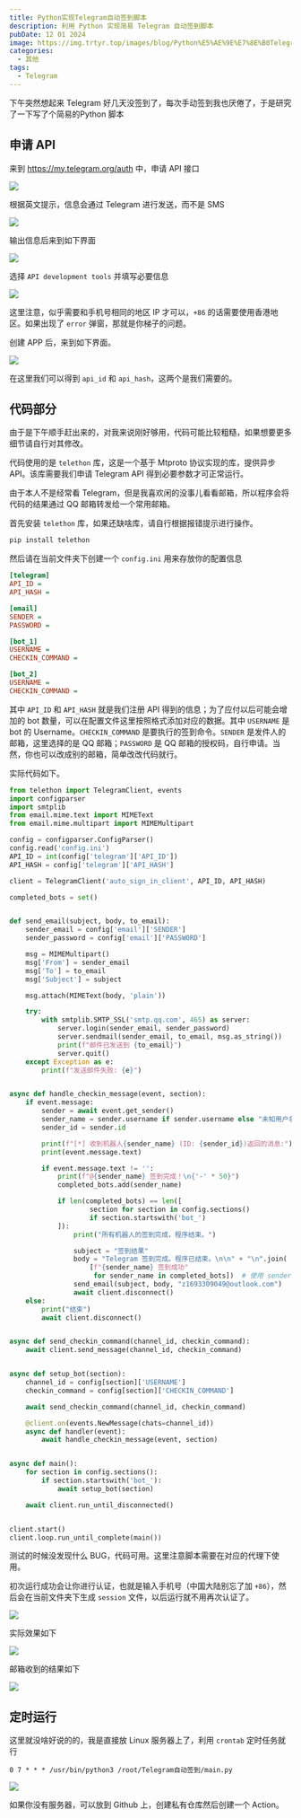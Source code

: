 ```yaml
---
title: Python实现Telegram自动签到脚本
description: 利用 Python 实现简易 Telegram 自动签到脚本
pubDate: 12 01 2024
image: https://img.trtyr.top/images/blog/Python%E5%AE%9E%E7%8E%B0Telegram%E8%87%AA%E5%8A%A8%E7%AD%BE%E5%88%B0%E8%84%9A%E6%9C%AC/Python%E5%AE%9E%E7%8E%B0Telegram%E8%87%AA%E5%8A%A8%E7%AD%BE%E5%88%B0%E8%84%9A%E6%9C%AC-4.webp
categories:
  - 其他
tags:
  - Telegram
---
```


下午突然想起来 Telegram 好几天没签到了，每次手动签到我也厌倦了，于是研究了一下写了个简易的Python 脚本

## 申请 API

来到 https://my.telegram.org/auth 中，申请 API 接口

![](https://img.trtyr.top/images/blog/Python%E5%AE%9E%E7%8E%B0Telegram%E8%87%AA%E5%8A%A8%E7%AD%BE%E5%88%B0%E8%84%9A%E6%9C%AC/Python%E5%AE%9E%E7%8E%B0Telegram%E8%87%AA%E5%8A%A8%E7%AD%BE%E5%88%B0%E8%84%9A%E6%9C%AC-1.webp)

根据英文提示，信息会通过 Telegram 进行发送，而不是 SMS

![](https://img.trtyr.top/images/blog/Python%E5%AE%9E%E7%8E%B0Telegram%E8%87%AA%E5%8A%A8%E7%AD%BE%E5%88%B0%E8%84%9A%E6%9C%AC/Python%E5%AE%9E%E7%8E%B0Telegram%E8%87%AA%E5%8A%A8%E7%AD%BE%E5%88%B0%E8%84%9A%E6%9C%AC-2.webp)

输出信息后来到如下界面

![](https://img.trtyr.top/images/blog/Python%E5%AE%9E%E7%8E%B0Telegram%E8%87%AA%E5%8A%A8%E7%AD%BE%E5%88%B0%E8%84%9A%E6%9C%AC/Python%E5%AE%9E%E7%8E%B0Telegram%E8%87%AA%E5%8A%A8%E7%AD%BE%E5%88%B0%E8%84%9A%E6%9C%AC-3.webp)

选择 `API development tools` 并填写必要信息

![](https://img.trtyr.top/images/blog/Python%E5%AE%9E%E7%8E%B0Telegram%E8%87%AA%E5%8A%A8%E7%AD%BE%E5%88%B0%E8%84%9A%E6%9C%AC/Python%E5%AE%9E%E7%8E%B0Telegram%E8%87%AA%E5%8A%A8%E7%AD%BE%E5%88%B0%E8%84%9A%E6%9C%AC-4.webp)

这里注意，似乎需要和手机号相同的地区 IP 才可以，`+86` 的话需要使用香港地区。如果出现了 `error` 弹窗，那就是你梯子的问题。

创建 APP 后，来到如下界面。

![](https://img.trtyr.top/images/blog/Python%E5%AE%9E%E7%8E%B0Telegram%E8%87%AA%E5%8A%A8%E7%AD%BE%E5%88%B0%E8%84%9A%E6%9C%AC/Python%E5%AE%9E%E7%8E%B0Telegram%E8%87%AA%E5%8A%A8%E7%AD%BE%E5%88%B0%E8%84%9A%E6%9C%AC-5.webp)

在这里我们可以得到 `api_id` 和 `api_hash`，这两个是我们需要的。

## 代码部分

由于是下午顺手赶出来的，对我来说刚好够用，代码可能比较粗糙，如果想要更多细节请自行对其修改。

代码使用的是 `telethon` 库，这是一个基于 Mtproto 协议实现的库，提供异步 API。该库需要我们申请 Telegram API 得到必要参数才可正常运行。

由于本人不是经常看 Telegram，但是我喜欢闲的没事儿看看邮箱，所以程序会将代码的结果通过 QQ 邮箱转发给一个常用邮箱。

首先安装 `telethon` 库，如果还缺啥库，请自行根据报错提示进行操作。

```python
pip install telethon
```

然后请在当前文件夹下创建一个 `config.ini` 用来存放你的配置信息

```ini
[telegram]
API_ID =
API_HASH =

[email]
SENDER =
PASSWORD =

[bot_1]
USERNAME =
CHECKIN_COMMAND =

[bot_2]
USERNAME =
CHECKIN_COMMAND =
```

其中 `API_ID` 和 `API_HASH` 就是我们注册 API 得到的信息；为了应付以后可能会增加的 bot 数量，可以在配置文件这里按照格式添加对应的数据。其中 `USERNAME` 是 bot 的 Username。`CHECKIN_COMMAND` 是要执行的签到命令。`SENDER` 是发件人的邮箱，这里选择的是 QQ 邮箱；`PASSWORD` 是 QQ 邮箱的授权码，自行申请。当然，你也可以改成别的邮箱，简单改改代码就行。

实际代码如下。

```python
from telethon import TelegramClient, events
import configparser
import smtplib
from email.mime.text import MIMEText
from email.mime.multipart import MIMEMultipart

config = configparser.ConfigParser()
config.read('config.ini')
API_ID = int(config['telegram']['API_ID'])
API_HASH = config['telegram']['API_HASH']

client = TelegramClient('auto_sign_in_client', API_ID, API_HASH)

completed_bots = set()


def send_email(subject, body, to_email):
    sender_email = config['email']['SENDER']
    sender_password = config['email']['PASSWORD']

    msg = MIMEMultipart()
    msg['From'] = sender_email
    msg['To'] = to_email
    msg['Subject'] = subject

    msg.attach(MIMEText(body, 'plain'))

    try:
        with smtplib.SMTP_SSL('smtp.qq.com', 465) as server:
            server.login(sender_email, sender_password)
            server.sendmail(sender_email, to_email, msg.as_string())
            print(f"邮件已发送到 {to_email}")
            server.quit()
    except Exception as e:
        print(f"发送邮件失败: {e}")


async def handle_checkin_message(event, section):
    if event.message:
        sender = await event.get_sender()
        sender_name = sender.username if sender.username else "未知用户名"
        sender_id = sender.id

        print(f"[*] 收到机器人{sender_name} (ID: {sender_id})返回的消息:")
        print(event.message.text)

        if event.message.text != '':
            print(f"@{sender_name} 签到完成！\n{'-' * 50}")
            completed_bots.add(sender_name)

            if len(completed_bots) == len([
                    section for section in config.sections()
                    if section.startswith('bot_')
            ]):
                print("所有机器人的签到完成，程序结束。")

                subject = "签到结果"
                body = "Telegram 签到完成。程序已结束。\n\n" + "\n".join(
                    [f"{sender_name} 签到成功"
                     for sender_name in completed_bots])  # 使用 sender_name
                send_email(subject, body, "z1693309049@outlook.com")
                await client.disconnect()
    else:
        print("结束")
        await client.disconnect()


async def send_checkin_command(channel_id, checkin_command):
    await client.send_message(channel_id, checkin_command)


async def setup_bot(section):
    channel_id = config[section]['USERNAME']
    checkin_command = config[section]['CHECKIN_COMMAND']

    await send_checkin_command(channel_id, checkin_command)

    @client.on(events.NewMessage(chats=channel_id))
    async def handler(event):
        await handle_checkin_message(event, section)


async def main():
    for section in config.sections():
        if section.startswith('bot_'):
            await setup_bot(section)

    await client.run_until_disconnected()


client.start()
client.loop.run_until_complete(main())

```

测试的时候没发现什么 BUG，代码可用。这里注意脚本需要在对应的代理下使用。

初次运行成功会让你进行认证，也就是输入手机号（中国大陆别忘了加 `+86`），然后会在当前文件夹下生成 `session` 文件，以后运行就不用再次认证了。

![](https://img.trtyr.top/images/blog/Python%E5%AE%9E%E7%8E%B0Telegram%E8%87%AA%E5%8A%A8%E7%AD%BE%E5%88%B0%E8%84%9A%E6%9C%AC/Python%E5%AE%9E%E7%8E%B0Telegram%E8%87%AA%E5%8A%A8%E7%AD%BE%E5%88%B0%E8%84%9A%E6%9C%AC-6.webp)

实际效果如下

![](https://img.trtyr.top/images/blog/Python%E5%AE%9E%E7%8E%B0Telegram%E8%87%AA%E5%8A%A8%E7%AD%BE%E5%88%B0%E8%84%9A%E6%9C%AC/Python%E5%AE%9E%E7%8E%B0Telegram%E8%87%AA%E5%8A%A8%E7%AD%BE%E5%88%B0%E8%84%9A%E6%9C%AC-1.webp)

邮箱收到的结果如下

![](https://img.trtyr.top/images/blog/Python%E5%AE%9E%E7%8E%B0Telegram%E8%87%AA%E5%8A%A8%E7%AD%BE%E5%88%B0%E8%84%9A%E6%9C%AC/Python%E5%AE%9E%E7%8E%B0Telegram%E8%87%AA%E5%8A%A8%E7%AD%BE%E5%88%B0%E8%84%9A%E6%9C%AC-2.webp)

## 定时运行

这里就没啥好说的的，我是直接放 Linux 服务器上了，利用 `crontab` 定时任务就行

```
0 7 * * * /usr/bin/python3 /root/Telegram自动签到/main.py
```

![](https://img.trtyr.top/images/blog/Python%E5%AE%9E%E7%8E%B0Telegram%E8%87%AA%E5%8A%A8%E7%AD%BE%E5%88%B0%E8%84%9A%E6%9C%AC/Python%E5%AE%9E%E7%8E%B0Telegram%E8%87%AA%E5%8A%A8%E7%AD%BE%E5%88%B0%E8%84%9A%E6%9C%AC-3.webp)

如果你没有服务器，可以放到 Github 上，创建私有仓库然后创建一个 Action。
